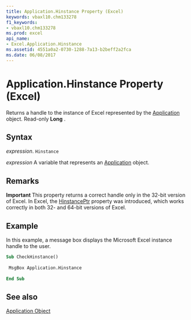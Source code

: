 ```yaml
---
title: Application.Hinstance Property (Excel)
keywords: vbaxl10.chm133278
f1_keywords:
- vbaxl10.chm133278
ms.prod: excel
api_name:
- Excel.Application.Hinstance
ms.assetid: 4551a0a2-0730-1288-7a13-b2beff2a2fca
ms.date: 06/08/2017
---
```



# Application.Hinstance Property (Excel)

Returns a handle to the instance of Excel represented by the [Application](Excel.Application(object).md) object. Read-only **Long** .


## Syntax

 _expression_. `Hinstance`

 _expression_ A variable that represents an [Application](Excel.Application-graph-property.md) object.


## Remarks


 **Important**  This property returns a correct handle only in the 32-bit version of Excel. In Excel, the [HinstancePtr](Excel.Application.HinstancePtr.md) property was introduced, which works correctly in both 32- and 64-bit versions of Excel.


## Example

In this example, a message box displays the Microsoft Excel instance handle to the user.


```vb
Sub CheckHinstance() 
 
 MsgBox Application.Hinstance 
 
End Sub
```


## See also


[Application Object](Excel.Application(object).md)

